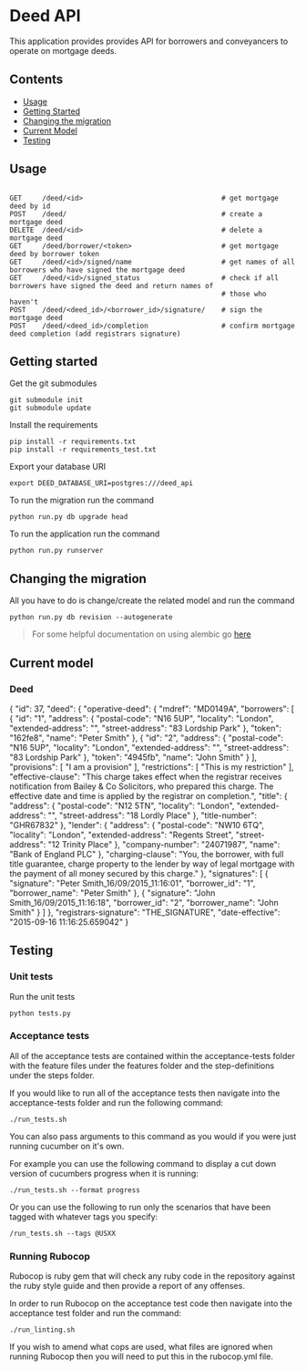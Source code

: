# Deed API

This application provides provides API for borrowers and conveyancers to operate on mortgage deeds.

## Contents
- [Usage](#usage)
- [Getting Started](#getting-started)
- [Changing the migration](#changing-the-migration)
- [Current Model](#current-model)
- [Testing](#testing)

## Usage
```

GET     /deed/<id>                                  # get mortgage deed by id
POST    /deed/                                      # create a mortgage deed
DELETE  /deed/<id>                                  # delete a mortgage deed
GET     /deed/borrower/<token>                      # get mortgage deed by borrower token
GET     /deed/<id>/signed/name                      # get names of all borrowers who have signed the mortgage deed
GET     /deed/<id>/signed_status                    # check if all borrowers have signed the deed and return names of
                                                    # those who haven't
POST    /deed/<deed_id>/<borrower_id>/signature/    # sign the mortgage deed
POST    /deed/<deed_id>/completion                  # confirm mortgage deed completion (add registrars signature)
```

## Getting started

Get the git submodules
```
git submodule init
git submodule update
```

Install the requirements
```
pip install -r requirements.txt
pip install -r requirements_test.txt
```

Export your database URI
```
export DEED_DATABASE_URI=postgres:///deed_api
```

To run the migration run the command
```
python run.py db upgrade head
```

To run the application run the command
```
python run.py runserver
```

## Changing the migration
All you have to do is change/create the related model and run the command

```
python run.py db revision --autogenerate
```

> For some helpful documentation on using alembic go [here](alembic.md)


## Current model

### Deed

{
    "id": 37,
    "deed": {
        "operative-deed": {
            "mdref": "MD0149A",
            "borrowers": [
                {
                    "id": "1",
                    "address": {
                        "postal-code": "N16 5UP",
                        "locality": "London",
                        "extended-address": "",
                        "street-address": "83 Lordship Park"
                    },
                    "token": "162fe8",
                    "name": "Peter Smith"
                },
                {
                    "id": "2",
                    "address": {
                        "postal-code": "N16 5UP",
                        "locality": "London",
                        "extended-address": "",
                        "street-address": "83 Lordship Park"
                    },
                    "token": "4945fb",
                    "name": "John Smith"
                }
            ],
            "provisions": [
                "I am a provision"
            ],
            "restrictions": [
                "This is my restriction"
            ],
            "effective-clause": "This charge takes effect when the registrar receives notification
                                 from Bailey & Co Solicitors, who prepared this charge. The effective
                                 date and time is applied by the registrar on completion.",
            "title": {
                "address": {
                    "postal-code": "N12 5TN",
                    "locality": "London",
                    "extended-address": "",
                    "street-address": "18 Lordly Place"
                },
                "title-number": "GHR67832"
            },
            "lender": {
                "address": {
                    "postal-code": "NW10 6TQ",
                    "locality": "London",
                    "extended-address": "Regents Street",
                    "street-address": "12 Trinity Place"
                },
                "company-number": "24071987",
                "name": "Bank of England PLC"
            },
            "charging-clause": "You, the borrower, with full title guarantee, charge property to the
                                lender by way of legal mortgage with the payment of all money secured by
                                this charge."
        },
        "signatures": [
            {
                "signature": "Peter Smith_16/09/2015_11:16:01",
                "borrower_id": "1",
                "borrower_name": "Peter Smith"
            },
            {
                "signature": "John Smith_16/09/2015_11:16:18",
                "borrower_id": "2",
                "borrower_name": "John Smith"
            }
        ]
    },
    "registrars-signature": "THE_SIGNATURE",
    "date-effective": "2015-09-16 11:16:25.659042"
}

## Testing

### Unit tests

Run the unit tests
```
python tests.py
```

### Acceptance tests

All of the acceptance tests are contained within the acceptance-tests folder with the feature files under the features folder and the step-definitions under the steps folder.

If you would like to run all of the acceptance tests then navigate into the acceptance-tests folder and run the following command:

```
./run_tests.sh
```

You can also pass arguments to this command as you would if you were just running cucumber on it's own.

For example you can use the following command to display a cut down version of cucumbers progress when it is running:

```
./run_tests.sh --format progress
```

Or you can use the following to run only the scenarios that have been tagged with whatever tags you specify:

```
/run_tests.sh --tags @USXX
```

### Running Rubocop

Rubocop is ruby gem that will check any ruby code in the repository against the ruby style guide and then provide a report of any offenses.

In order to run Rubocop on the acceptance test code then navigate into the acceptance test folder and run the command:

```
./run_linting.sh
```

If you wish to amend what cops are used, what files are ignored when running Rubocop then you will need to put this in the rubocop.yml file.
